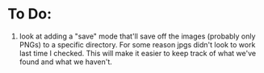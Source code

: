# To Do:

1. look at adding a "save" mode that'll save off the images (probably only PNGs) to a specific directory. For some reason jpgs didn't look to work last time I checked.  This will make it easier to keep track of what we've found and what we haven't.
